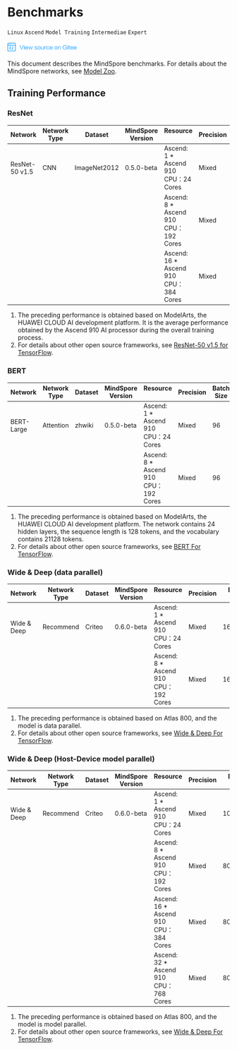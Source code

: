 # Benchmarks

`Linux` `Ascend` `Model Training` `Intermediae` `Expert`

[![View Source On Gitee](./_static/logo_source.png)](https://gitee.com/mindspore/docs/blob/r1.0/docs/note/source_en/benchmark.md)

This document describes the MindSpore benchmarks. 
For details about the MindSpore networks, see [Model Zoo](https://gitee.com/mindspore/mindspore/tree/r1.0/model_zoo).

## Training Performance

### ResNet

| Network | Network Type | Dataset | MindSpore Version | Resource &nbsp; &nbsp; &nbsp; &nbsp; &nbsp; &nbsp; &nbsp; &nbsp; | Precision | Batch Size | Throughput | Speedup |
| --- | --- | --- | --- | --- | --- | --- | --- | --- |
| ResNet-50 v1.5 | CNN | ImageNet2012 | 0.5.0-beta | Ascend: 1 * Ascend 910 </br> CPU：24 Cores | Mixed | 256 | 2115 images/sec | - |
|  |  |  |  | Ascend: 8 * Ascend 910 </br> CPU：192 Cores | Mixed | 256 | 16600 images/sec | 0.98 |
|  |  |  |  | Ascend: 16 * Ascend 910 </br> CPU：384 Cores | Mixed | 256 | 32768 images/sec | 0.96 |

1. The preceding performance is obtained based on ModelArts, the HUAWEI CLOUD AI development platform. It is the average performance obtained by the Ascend 910 AI processor during the overall training process. 
2. For details about other open source frameworks, see [ResNet-50 v1.5 for TensorFlow](https://github.com/NVIDIA/DeepLearningExamples/tree/master/TensorFlow/Classification/ConvNets/resnet50v1.5).

### BERT

| Network |	Network Type | Dataset | MindSpore Version | Resource &nbsp; &nbsp; &nbsp; &nbsp; &nbsp; &nbsp; &nbsp; &nbsp; | Precision | Batch Size | Throughput |  Speedup |
| --- | --- | --- | --- | --- | --- | --- | --- | --- |
| BERT-Large | Attention | zhwiki | 0.5.0-beta | Ascend: 1 * Ascend 910 </br> CPU：24 Cores | Mixed | 96 | 269 sentences/sec | - |
|  |  |  |  | Ascend: 8 * Ascend 910 </br> CPU：192 Cores | Mixed | 96 | 2069 sentences/sec | 0.96 |

1. The preceding performance is obtained based on ModelArts, the HUAWEI CLOUD AI development platform. The network contains 24 hidden layers, the sequence length is 128 tokens, and the vocabulary contains 21128 tokens.   
2. For details about other open source frameworks, see [BERT For TensorFlow](https://github.com/NVIDIA/DeepLearningExamples/tree/master/TensorFlow/LanguageModeling/BERT).

### Wide & Deep (data parallel)

| Network | Network Type | Dataset | MindSpore Version | Resource &nbsp; &nbsp; &nbsp; &nbsp; &nbsp; &nbsp; &nbsp; &nbsp; | Precision | Batch Size | Throughput |  Speedup |
| --- | --- | --- | --- | --- | --- | --- | --- | --- |
| Wide & Deep | Recommend | Criteo | 0.6.0-beta | Ascend: 1 * Ascend 910 </br> CPU：24 Cores | Mixed | 16000 | 796892 samples/sec | - |
|  |  |  |  | Ascend: 8 * Ascend 910 </br> CPU：192 Cores | Mixed | 16000*8 | 4872849 samples/sec | 0.76 |

1. The preceding performance is obtained based on Atlas 800, and the model is data parallel.
2. For details about other open source frameworks, see [Wide & Deep For TensorFlow](https://github.com/NVIDIA/DeepLearningExamples/tree/master/TensorFlow/Recommendation/WideAndDeep).

### Wide & Deep (Host-Device model parallel)

| Network | Network Type | Dataset | MindSpore Version | Resource &nbsp; &nbsp; &nbsp; &nbsp; &nbsp; &nbsp; &nbsp; &nbsp; | Precision | Batch Size | Throughput |  Speedup |
| --- | --- | --- | --- | --- | --- | --- | --- | --- |
| Wide & Deep | Recommend | Criteo | 0.6.0-beta | Ascend: 1 * Ascend 910 </br> CPU：24 Cores | Mixed | 1000 | 68715 samples/sec | - |
|  |  |  |  | Ascend: 8 * Ascend 910 </br> CPU：192 Cores | Mixed | 8000*8 | 283830 samples/sec | 0.51 |
|  |  |  |  | Ascend: 16 * Ascend 910 </br> CPU：384 Cores | Mixed | 8000*16 | 377848 samples/sec | 0.34 |
|  |  |  |  | Ascend: 32 * Ascend 910 </br> CPU：768 Cores | Mixed | 8000*32 | 433423 samples/sec | 0.20 |

1. The preceding performance is obtained based on Atlas 800, and the model is model parallel.
2. For details about other open source frameworks, see [Wide & Deep For TensorFlow](https://github.com/NVIDIA/DeepLearningExamples/tree/master/TensorFlow/Recommendation/WideAndDeep).
